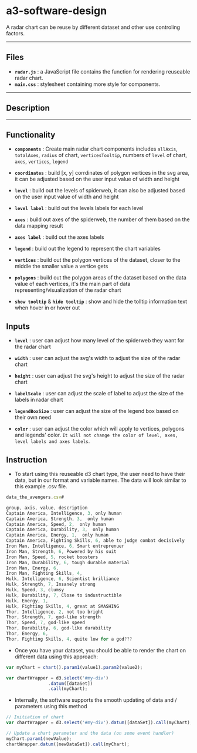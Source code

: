 # a3-software-design

A radar chart can be reuse by different dataset and other use controling factors.

------

## Files

- **`radar.js`** : a JavaScript file contains the function for rendering reuseable radar chart.
- **`main.css`** : stylesheet containing more style for components.

------

## Description



------

## Functionality
- **`components`** : Create main radar chart components includes `allAxis`, `totalAxes`, `radius` of chart, `verticesTooltip`, numbers of `level` of chart, `axes`, `vertices`, `legend`

- **`coordinates`** : build [x, y] corrdinates of polygon vertices in the svg area, it can be adjusted based on the user input value of width and height

- **`level`** : build out the levels of spiderweb, it can also be adjusted based on the user input value of width and height

- **`level label`** : build out the levels labels for each level

- **`axes`** : build out axes of the spiderweb, the number of them based on the data mapping result

- **`axes label`** : build out the axes labels

- **`legend`** : build out the legend to represent the chart variables

- **`vertices`** : build out the polygon vertices of the dataset, closer to the middle the smaller value a vertice gets

- **`polygons`** : build out the polygon areas of the dataset based on the data value of each vertices, it's the main part of data representing/visualization of the radar chart

- **`show tooltip`** & **`hide tooltip`** : show and hide the tolltip information text when hover in or hover out

## Inputs

- **`level`** : user can adjust how many level of the spiderweb they want for the radar chart

- **`width`** : user can adjust the svg's width to adjust the size of the radar chart

- **`height`** : user can adjust the svg's height to adjust the size of the radar chart

- **`labelScale`** : user can adjust the scale of label to adjust the size of the labels in radar chart

- **`legendBoxSize`** : user can adjust the size of the legend box based on their own need

- **`color`** : user can adjust the color which will apply to vertices, polygons and legends' color. `It will not change the color of level, axes, level labels and axes labels`.

## Instruction

- To start using this reuseable d3 chart type, the user need to have their data, but in our format and variable names. The data will look similar to this example .csv file.

```js
data_the_avengers.csv#

group, axis, value, description
Captain America, Intelligence, 3, only human
Captain America, Strength, 3,  only human
Captain America, Speed, 2,  only human
Captain America, Durability, 3,  only human
Captain America, Energy, 1,  only human
Captain America, Fighting Skills, 6, able to judge combat decisively 
Iron Man, Intelligence, 6, Smart entreprenuer
Iron Man, Strength, 6, Powered by his suit
Iron Man, Speed, 5, rocket boosters
Iron Man, Durability, 6, tough durable material
Iron Man, Energy, 6, 
Iron Man, Fighting Skills, 4, 
Hulk, Intelligence, 6, Scientist brilliance
Hulk, Strength, 7, Insanely strong
Hulk, Speed, 3, clumsy
Hulk, Durability, 7, Close to industructible
Hulk, Energy, 1, 
Hulk, Fighting Skills, 4, great at SMASHING
Thor, Intelligence, 2, not too bright
Thor, Strength, 7, god-like strength
Thor, Speed, 7, god-like speed
Thor, Durability, 6, god-like durability
Thor, Energy, 6, 
Thor, Fighting Skills, 4, quite low for a god???

```
- Once you have your dataset, you should be able to render the chart on different data using this approach:

```js
var myChart = chart().param1(value1).param2(value2);

var chartWrapper = d3.select('#my-div')
                .datum([dataSet]) 
                .call(myChart);
```

- Internally, the software supports the smooth updating of data and / parameters using this method

```js
// Initiation of chart
var chartWrapper = d3.select('#my-div').datum([dataSet]).call(myChart); 

// Update a chart parameter and the data (on some event handler)
myChart.param1(newValue);
chartWrapper.datum([newDataSet]).call(myChart);
```



